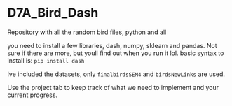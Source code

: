 # D7A_Bird_Dash
Repository with all the random bird files, python and all

you need to install a few libraries, dash, numpy, sklearn and pandas.
Not sure if there are more, but youll find out when you run it lol.
basic syntax to install is: `pip install dash`

Ive included the datasets, only `finalbirdsSEM4` and `birdsNewLinks` are used.

Use the project tab to keep track of what we need to implement and your current progress.
